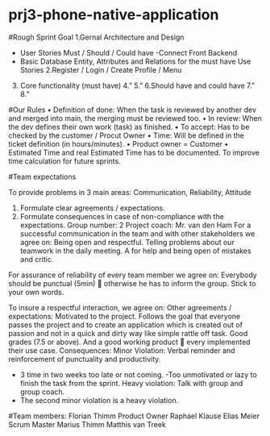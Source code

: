 # prj3-phone-native-application

#Rough Sprint Goal
1.Gernal Architecture and Design 
- User Stories
Must / Should / Could have
-Connect Front Backend
- Basic Database Entity, Attributes and Relations for the must have Use Stories
2.Register / Login / Create Profile / Menu
3. Core functionality (must have)
4.”
5.”
6.Should have and could have
7.”
8.”

#Our Rules
•	Definition of done: When the task is reviewed by another dev and merged into main, the merging must be reviewed too.
•	In review: When the dev defines their own work (task) as finished.
•	To accept: Has to be checked by the customer / Procut Owner
•	Time: Will be defined in the ticket definition (in hours/minutes).
•	Product owner = Customer
•	Estimated Time and real Estimated Time has to be documented.
To improve time calculation for future sprints.

#Team expectations

To provide problems in 3 main areas: Communication, Reliability, Attitude
1.	Formulate clear agreements / expectations.
2.	Formulate consequences in case of non-compliance with the expectations.
Group number: 2
Project coach: Mr. van den Ham
For a successful communication in the team and with other stakeholders we agree on:
Being open and respectful.
Telling problems about our teamwork in the daily meeting.
A for help and being open of mistakes and critic.
 
For assurance of reliability of every team member we agree on:
Everybody should be punctual (5min)  otherwise he has to inform the group.
Stick to your own words.

To insure a respectful interaction, we agree on:
Other agreements / expectations:
Motivated to the project.
Follows the goal that everyone passes the project and to create an application which is created out of passion and not in a quick and dirty way like simple rattle off task.
Good grades (7.5 or above). 
And a good working product  every implemented their use case.
Consequences:
Minor Violation: Verbal reminder and reinforcement of punctuality and productivity.
- 3 time in two weeks too late or not coming.
-Too unmotivated or lazy to finish the task from the sprint.
Heavy violation: Talk with group and group coach.
- The second minor violation is a heavy violation.

  
#Team members:
Florian Thimm Product Owner
Raphael Klause
Elias Meier Scrum Master
Marius Thimm
Matthis van Treek
